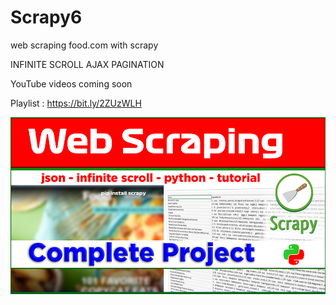 # Scrapy6

web scraping food.com with scrapy

INFINITE SCROLL
AJAX PAGINATION

YouTube videos coming soon

Playlist : https://bit.ly/2ZUzWLH

<img src="https://github.com/RGGH/Misc/blob/master/fdcom.png" style="margin: 0 auto;">




